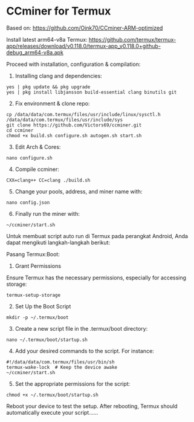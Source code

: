 # CCminer for Termux

Based on: https://github.com/Oink70/CCminer-ARM-optimized

Install latest arm64-v8a Termux: https://github.com/termux/termux-app/releases/download/v0.118.0/termux-app_v0.118.0+github-debug_arm64-v8a.apk

Proceed with installation, configuration & compilation:

1. Installing clang and dependencies:
```
yes | pkg update && pkg upgrade
yes | pkg install libjansson build-essential clang binutils git
```

2. Fix environment & clone repo:
```
cp /data/data/com.termux/files/usr/include/linux/sysctl.h /data/data/com.termux/files/usr/include/sys
git clone https://github.com/Victors69/ccminer.git
cd ccminer
chmod +x build.sh configure.sh autogen.sh start.sh
```

3. Edit Arch & Cores:
```
nano configure.sh
```

4. Compile ccminer:
```
CXX=clang++ CC=clang ./build.sh
```

5. Change your pools, address, and miner name with:
```
nano config.json
```

6. Finally run the miner with:
```
~/ccminer/start.sh
```


Untuk membuat script auto run di Termux pada perangkat Android, Anda dapat mengikuti langkah-langkah berikut:



Pasang Termux:Boot:

1. Grant Permissions

Ensure Termux has the necessary permissions, especially for accessing storage:
```
termux-setup-storage
```
2. Set Up the Boot Script
```
mkdir -p ~/.termux/boot
```
3. Create a new script file in the .termux/boot directory:
```
nano ~/.termux/boot/startup.sh
```
4. Add your desired commands to the script. For instance:
```
#!/data/data/com.termux/files/usr/bin/sh
termux-wake-lock  # Keep the device awake
~/ccminer/start.sh
```
5. Set the appropriate permissions for the script:
```
chmod +x ~/.termux/boot/startup.sh  
```
Reboot your device to test the setup. After rebooting, Termux
should automatically execute your script......
























